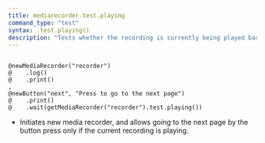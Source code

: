 ```yaml
---
title: mediarecorder.test.playing
command_type: "test"
syntax: .test.playing()
description: "Tests whether the recording is currently being played back."
---
```


<!--more-->

<pre><code class="language-diff-javascript diff-highlight try-data">
@newMediaRecorder("recorder")
@    .log()
@    .print()
,
@newButton("next", "Press to go to the next page")
@    .print()
@    .wait(getMediaRecorder("recorder").test.playing())
</code></pre>

+ Initiates new media recorder, and allows going to the next page by the button press only if the current recording is playing.
